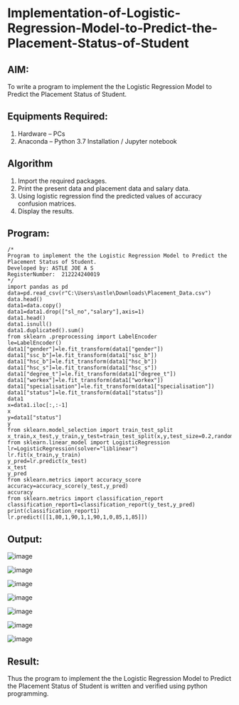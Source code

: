 # Implementation-of-Logistic-Regression-Model-to-Predict-the-Placement-Status-of-Student

## AIM:
To write a program to implement the the Logistic Regression Model to Predict the Placement Status of Student.

## Equipments Required:
1. Hardware – PCs
2. Anaconda – Python 3.7 Installation / Jupyter notebook

## Algorithm
1. Import the required packages.
2. Print the present data and placement data and salary data.
3. Using logistic regression find the predicted values of accuracy confusion matrices.
4. Display the results.


## Program:
```
/*
Program to implement the the Logistic Regression Model to Predict the Placement Status of Student.
Developed by: ASTLE JOE A S
RegisterNumber:  212224240019
*/
import pandas as pd
data=pd.read_csv(r"C:\Users\astle\Downloads\Placement_Data.csv") 
data.head() 
data1=data.copy() 
data1=data1.drop(["sl_no","salary"],axis=1)
data1.head()
data1.isnull()
data1.duplicated().sum() 
from sklearn .preprocessing import LabelEncoder
le=LabelEncoder()
data1["gender"]=le.fit_transform(data1["gender"]) 
data1["ssc_b"]=le.fit_transform(data1["ssc_b"]) 
data1["hsc_b"]=le.fit_transform(data1["hsc_b"]) 
data1["hsc_s"]=le.fit_transform(data1["hsc_s"]) 
data1["degree_t"]=le.fit_transform(data1["degree_t"]) 
data1["workex"]=le.fit_transform(data1["workex"]) 
data1["specialisation"]=le.fit_transform(data1["specialisation"]) 
data1["status"]=le.fit_transform(data1["status"])
data1
x=data1.iloc[:,:-1] 
x
y=data1["status"] 
y
from sklearn.model_selection import train_test_split 
x_train,x_test,y_train,y_test=train_test_split(x,y,test_size=0.2,random_state=0) 
from sklearn.linear_model import LogisticRegression 
lr=LogisticRegression(solver="liblinear")
lr.fit(x_train,y_train)
y_pred=lr.predict(x_test)  
x_test
y_pred
from sklearn.metrics import accuracy_score
accuracy=accuracy_score(y_test,y_pred)
accuracy
from sklearn.metrics import classification_report 
classification_report1=classification_report(y_test,y_pred) 
print(classification_report1) 
lr.predict([[1,80,1,90,1,1,90,1,0,85,1,85]])

```

## Output:
![image](https://github.com/user-attachments/assets/351377eb-5fb6-423d-a511-2a443ed16b00)

![image](https://github.com/user-attachments/assets/f62d6907-61f4-4987-9633-8c10d8a7140b)

![image](https://github.com/user-attachments/assets/f845e995-dfd9-4442-801c-a44f584ba19f)

![image](https://github.com/user-attachments/assets/b7412b4a-f7ec-4e9b-9148-30d23c0448cb)

![image](https://github.com/user-attachments/assets/964e90d7-d5e2-4aee-91ad-ad27b69a3c98)

![image](https://github.com/user-attachments/assets/2d5b81d1-f66b-43f9-b530-a6c5c7833541)

![image](https://github.com/user-attachments/assets/d755dba2-1cfd-46ea-a2e9-f15f309326ce)

## Result:
Thus the program to implement the the Logistic Regression Model to Predict the Placement Status of Student is written and verified using python programming.
